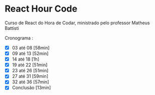 # React Hour Code

Curso de React do Hora de Codar, ministrado pelo professor Matheus Battisti

Cronograma :

- [x] 03 até 08 [58min]
- [x] 09 até 13 [52min]
- [x] 14 até 18 [1h]
- [x] 19 até 22 [51min]
- [x] 23 até 26 [51min]
- [x] 27 até 31 [59min]
- [x] 32 até 36 [57min]
- [x] Conclusão [13min]
